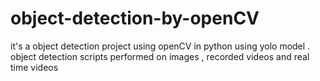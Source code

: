 # object-detection-by-openCV
 it's a object detection project using openCV in python using yolo model . object detection scripts performed on images , recorded videos and real time videos 
